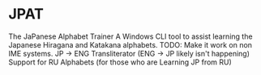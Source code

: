 # JPAT
The JaPanese Alphabet Trainer
  A Windows CLI tool to assist learning the Japanese Hiragana and Katakana alphabets.
TODO:
  Make it work on non IME systems.
  JP -> ENG Transliterator (ENG -> JP likely isn't happening)
  Support for RU Alphabets (for those who are Learning JP from RU)

